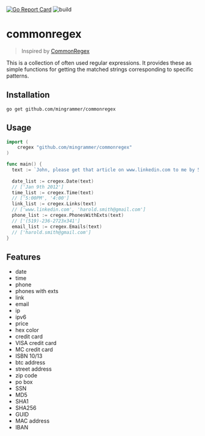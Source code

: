 [![Go Report Card](https://goreportcard.com/badge/github.com/mingrammer/commonregex)](https://goreportcard.com/report/github.com/mingrammer/commonregex) ![build](https://travis-ci.org/mingrammer/commonregex.svg?branch=master)

# commonregex

> Inspired by [CommonRegex](https://github.com/madisonmay/CommonRegex)

This is a collection of often used regular expressions. It provides these as simple functions for getting the matched strings corresponding to specific patterns.

## Installation
```shell
go get github.com/mingrammer/commonregex
```

## Usage

```go
import (
	cregex "github.com/mingrammer/commonregex"
)

func main() {
  text := `John, please get that article on www.linkedin.com to me by 5:00PM on Jan 9th 2012. 4:00 would be ideal, actually. If you have any questions, You can reach me at (519)-236-2723x341 or get in touch with my associate at harold.smith@gmail.com`
  
  date_list := cregex.Date(text)
  // ['Jan 9th 2012']
  time_list := cregex.Time(text)
  // ['5:00PM', '4:00']
  link_list := cregex.Links(text)
  // ['www.linkedin.com', 'harold.smith@gmail.com']
  phone_list := cregex.PhonesWithExts(text)  
  // ['(519)-236-2723x341']
  email_list := cregex.Emails(text)
  // ['harold.smith@gmail.com']
}
```

## Features

* date
* time
* phone
* phones with exts
* link
* email
* ip
* ipv6
* price
* hex color
* credit card
* VISA credit card
* MC credit card
* ISBN 10/13
* btc address
* street address
* zip code
* po box
* SSN
* MD5
* SHA1
* SHA256
* GUID
* MAC address
* IBAN

